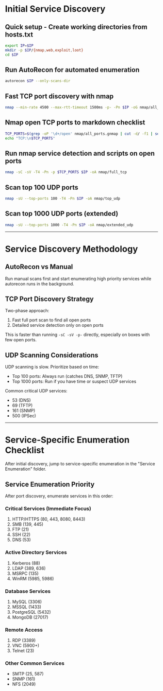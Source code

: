 # Initial Service Discovery

## Quick setup - Create working directories from hosts.txt
```bash
export IP=$IP
mkdir -p $IP/{nmap,web,exploit,loot}
cd $IP
```

## Run AutoRecon for automated enumeration
```bash
autorecon $IP --only-scans-dir
```

## Fast TCP port discovery with nmap
```bash
nmap --min-rate 4500 --max-rtt-timeout 1500ms -p- -Pn $IP -oG nmap/all_ports.gnmap
```

## Nmap open TCP ports to markdown checklist
```bash
TCP_PORTS=$(grep -oP '\d+/open' nmap/all_ports.gnmap | cut -d/ -f1 | sed 's/^/- \[\ \]\ /')
echo "TCP:\n$TCP_PORTS"
```

## Run nmap service detection and scripts on open ports
```bash
nmap -sC -sV -T4 -Pn -p $TCP_PORTS $IP -oA nmap/full_tcp
```

## Scan top 100 UDP ports
```bash
nmap -sU --top-ports 100 -T4 -Pn $IP -oA nmap/top_udp
```

## Scan top 1000 UDP ports (extended)
```bash
nmap -sU --top-ports 1000 -T4 -Pn $IP -oA nmap/extended_udp
```

---

# Service Discovery Methodology

## AutoRecon vs Manual

Run manual scans first and start enumerating high priority services while autorecon runs in the background.
## TCP Port Discovery Strategy

Two-phase approach:
1. Fast full port scan to find all open ports
2. Detailed service detection only on open ports

This is faster than running `-sC -sV -p-` directly, especially on boxes with few open ports.

## UDP Scanning Considerations

UDP scanning is slow. Prioritize based on time:
- Top 100 ports: Always run (catches DNS, SNMP, TFTP)
- Top 1000 ports: Run if you have time or suspect UDP services

Common critical UDP services:
- 53 (DNS)
- 69 (TFTP)
- 161 (SNMP)
- 500 (IPSec)

---

# Service-Specific Enumeration Checklist 

After initial discovery, jump to service-specific enumeration in the "Service Enumeration" folder. 
## Service Enumeration Priority

After port discovery, enumerate services in this order:
### Critical Services (Immediate Focus)
1. HTTP/HTTPS (80, 443, 8080, 8443)
2. SMB (139, 445)
3. FTP (21)
4. SSH (22)
5. DNS (53)

### Active Directory Services
1. Kerberos (88)
2. LDAP (389, 636)
3. MSRPC (135)
4. WinRM (5985, 5986)

### Database Services
1. MySQL (3306)
2. MSSQL (1433)
3. PostgreSQL (5432)
4. MongoDB (27017)

### Remote Access
1. RDP (3389)
2. VNC (5900+)
3. Telnet (23)

### Other Common Services
- SMTP (25, 587)
- SNMP (161)
- NFS (2049)
